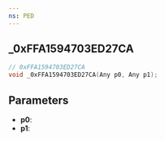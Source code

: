 ```yaml
---
ns: PED
---
```

## _0xFFA1594703ED27CA

```c
// 0xFFA1594703ED27CA
void _0xFFA1594703ED27CA(Any p0, Any p1);
```

## Parameters
* **p0**:
* **p1**:

